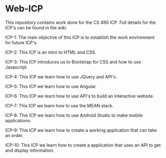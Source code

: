 # Web-ICP

This repository contains work done for the CS 490 ICP.  Full details for the ICP's can be found in the wiki.

ICP-1: The main objective of this ICP is to establish the work environment for future ICP's.

ICP-2: This ICP is an intro to HTML and CSS.

ICP-3: This ICP introduces us to Bootstrap for CSS and how to use Javascript.

ICP-4: This ICP we learn how to use JQuery and API's.

ICP-5: This ICP we learn how to use Angular.

ICP-6: This ICP we learn how to use API's to build an interactive website.

ICP-7: This ICP we learn how to use the MEAN stack.

ICP-8: This ICP we learn how to use Android Studio to make mobile applications.

ICP-9: This ICP we learn how to create a working application that can take an order.

ICP-10: This ICP we learn how to create a application that uses an API to get and display information.
